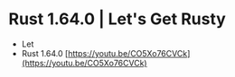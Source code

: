 # Rust 1.64.0 | Let's Get Rusty

- Let
- Rust 1.64.0
  [https://youtu.be/CO5Xo76CVCk](https://youtu.be/CO5Xo76CVCk)
